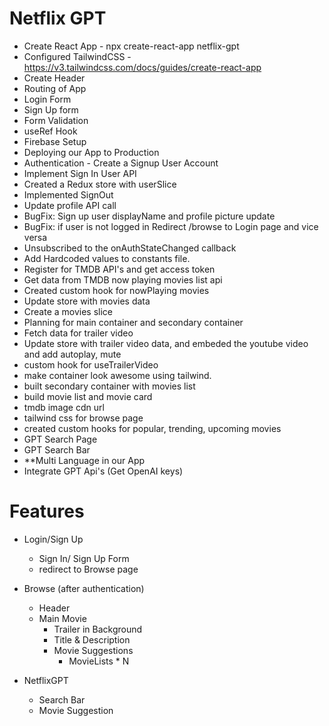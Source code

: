 # Netflix GPT

- Create React App - npx create-react-app netflix-gpt
- Configured TailwindCSS - https://v3.tailwindcss.com/docs/guides/create-react-app 
- Create Header
- Routing of App
- Login Form
- Sign Up form
- Form Validation
- useRef Hook
- Firebase Setup
- Deploying our App to Production
- Authentication - Create a Signup User Account
- Implement Sign In User API
- Created a Redux store with userSlice
- Implemented SignOut
- Update profile API call
- BugFix: Sign up user displayName and profile picture update
- BugFix: if user is not logged in Redirect /browse to Login page and vice versa
- Unsubscribed to the onAuthStateChanged callback
- Add Hardcoded values to constants file.
- Register for TMDB API's and get access token
- Get data from TMDB now playing movies list api
- Created custom hook for nowPlaying movies
- Update store with movies data
- Create a movies slice
- Planning for main container and secondary container
- Fetch data for trailer video
- Update store with trailer video data, and embeded the youtube video and add autoplay, mute
- custom hook for useTrailerVideo 
- make container look awesome using tailwind.
- built secondary container with movies list
- build movie list and movie card
- tmdb image cdn url
- tailwind css for browse page
- created custom hooks for popular, trending, upcoming movies
- GPT Search Page
- GPT Search Bar
- **Multi Language in our App
- Integrate GPT Api's (Get OpenAI keys)


# Features
- Login/Sign Up
    - Sign In/ Sign Up Form
    - redirect to Browse page
     
- Browse (after authentication)
    - Header
    - Main Movie
        - Trailer in Background
        - Title & Description
        - Movie Suggestions
             - MovieLists * N

- NetflixGPT
    - Search Bar
    - Movie Suggestion